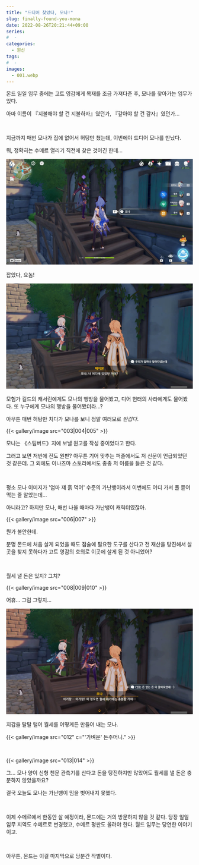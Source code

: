 ```yaml
---
title: "드디어 찾았다, 모나!"
slug: finally-found-you-mona
date: 2022-08-26T20:21:44+09:00
series:
#  - 
categories:
  - 원신
tags:
#  - 
images:
  - 001.webp
---
```


몬드 일일 임무 중에는 고트 영감에게 목재를 조금 가져다준 후, 모나를 찾아가는 임무가 있다.

아마 이름이 『지불해야 할 건 지불하자』였던가, 『갚아야 할 건 갚자』였던가...

&nbsp;

지금까지 매번 모나가 집에 없어서 허탕만 쳤는데, 이번에야 드디어 모나를 만났다.

뭐, 정확히는 수메르 열리기 직전에 찾은 것이긴 한데...

![](001.webp)

잡았다, 요놈!

![](002.webp)

모험가 길드의 캐서린에게도 모나의 행방을 물어봤고, 디어 헌터의 사라에게도 물어봤다. 또 누구에게 모나의 행방을 물어봤더라...?

아무튼 매번 허탕만 치다가 모나를 보니 정말 여러모로 *반갑다*.

{{< gallery/image src="003|004|005" >}}

모나는 《스팀버드》지에 보낼 원고를 작성 중이었다고 한다.

그러고 보면 저번에 전도 원판? 아무튼 기어 맞추는 퍼즐에서도 저 신문이 언급되었던 것 같은데. 그 외에도 이나즈마 스토리에서도 종종 저 이름을 들은 것 같다.

&nbsp;

평소 모나 이미지가 '엄마 쟤 흙 먹어' 수준의 가난뱅이라서 이번에도 어디 가서 풀 뜯어 먹는 줄 알았는데...

아니라고? 하지만 모나, 매번 나올 때마다 가난뱅이 캐릭터였잖아.

{{< gallery/image src="006|007" >}}

뭔가 불안한데.

분명 몬드에 처음 살게 되었을 때도 점술에 필요한 도구를 산다고 전 재산을 탕진해서 살 곳을 찾지 못하다가 고트 영감의 호의로 이곳에 살게 된 것 아니었어?

&nbsp;

월세 낼 돈은 있지? 그치?

{{< gallery/image src="008|009|010" >}}

어휴... 그럼 그렇지...

![](011.webp)

지갑을 탈탈 털어 월세를 어떻게든 만들어 내는 모나.

{{< gallery/image src="012" c="'가벼운' 돈주머니." >}}

&nbsp;

{{< gallery/image src="013|014" >}}

그... 모나 양이 신형 천문 관측기를 산다고 돈을 탕진하지만 않았어도 월세를 낼 돈은 충분하지 않았을까요?

결국 오늘도 모나는 가난뱅이 밈을 벗어내지 못했다.

&nbsp;

이제 수메르에서 한동안 살 예정이라, 몬드에는 거의 방문하지 않을 것 같다. 당장 일일 임무 지역도 수메르로 변경했고, 수메르 평판도 올려야 한다. 월드 임무는 당연한 이야기이고.

&nbsp;

아무튼, 몬드는 이걸 마지막으로 당분간 작별이다.
